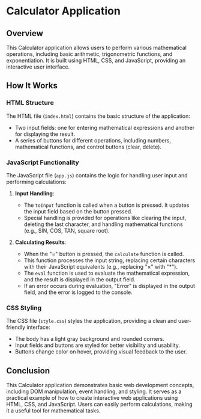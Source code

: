 # Calculator Application

## Overview

This Calculator application allows users to perform various mathematical operations, including basic arithmetic, trigonometric functions, and exponentiation. It is built using HTML, CSS, and JavaScript, providing an interactive user interface.

## How It Works

### HTML Structure

The HTML file (`index.html`) contains the basic structure of the application:

- Two input fields: one for entering mathematical expressions and another for displaying the result.
- A series of buttons for different operations, including numbers, mathematical functions, and control buttons (clear, delete).

### JavaScript Functionality

The JavaScript file (`app.js`) contains the logic for handling user input and performing calculations:

1. **Input Handling**:
   - The `toInput` function is called when a button is pressed. It updates the input field based on the button pressed.
   - Special handling is provided for operations like clearing the input, deleting the last character, and handling mathematical functions (e.g., SIN, COS, TAN, square root).

2. **Calculating Results**:
   - When the "=" button is pressed, the `calculate` function is called.
   - This function processes the input string, replacing certain characters with their JavaScript equivalents (e.g., replacing "×" with "*").
   - The `eval` function is used to evaluate the mathematical expression, and the result is displayed in the output field.
   - If an error occurs during evaluation, "Error" is displayed in the output field, and the error is logged to the console.

### CSS Styling

The CSS file (`style.css`) styles the application, providing a clean and user-friendly interface:

- The body has a light gray background and rounded corners.
- Input fields and buttons are styled for better visibility and usability.
- Buttons change color on hover, providing visual feedback to the user.

## Conclusion

This Calculator application demonstrates basic web development concepts, including DOM manipulation, event handling, and styling. It serves as a practical example of how to create interactive web applications using HTML, CSS, and JavaScript. Users can easily perform calculations, making it a useful tool for mathematical tasks.